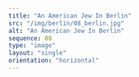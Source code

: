 ```yaml
---
title: "An American Jew In Berlin"
src: "/img/berlin/08_berlin.jpg"
alt: "An American Jew In Berlin"
sequence: 08
type: "image"
layout: "single"
orientation: "horizontal"
---
```

